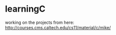 # learningC    
    
working on the projects from here: http://courses.cms.caltech.edu/cs11/material/c/mike/

